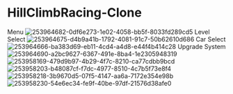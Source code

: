 # HillClimbRacing-Clone

 Menu
![253964682-0df6e273-1e02-4058-bb5f-8033fd289cd5](https://github.com/blastryan/HillClimbRacing-Clone/assets/128105214/b6ead105-d009-41d5-937b-2f0616b0609f)
 Level Select
![253964675-d4b9a41b-1792-4081-91c7-50b62610d686](https://github.com/blastryan/HillClimbRacing-Clone/assets/128105214/3b5d49c9-e634-4f0c-a1fb-bd4bfe62178c)
Car Select
![253964666-ba383d69-eb11-4cd4-a4d8-e44f4b414c28](https://github.com/blastryan/HillClimbRacing-Clone/assets/128105214/3aba5676-882d-41a3-876e-97eb9350a46d)
Upgrade System
![253964690-a2bc9627-6367-491e-8ba4-1e2305948319](https://github.com/blastryan/HillClimbRacing-Clone/assets/128105214/1a7b50d5-748f-412b-8d2f-924fbe7fa178)
![253958169-479d9b97-4b29-4f7c-8210-ca77cdbb9bcd](https://github.com/blastryan/HillClimbRacing-Clone/assets/128105214/02066c0f-5a83-4c87-b4f8-9f21ddc697f0)
![253958203-b48087cf-f7dc-4977-8510-4c7b5f73e8f4](https://github.com/blastryan/HillClimbRacing-Clone/assets/128105214/56321c14-8b10-40aa-adbc-936d1b9310e9)
![253958218-3b9670d5-07f5-4147-aa6a-7172e354e98b](https://github.com/blastryan/HillClimbRacing-Clone/assets/128105214/96edc298-8e66-4795-bd1d-adecff62a2df)
![253958230-54e6ec34-fe9f-40be-97df-21576d38afe0](https://github.com/blastryan/HillClimbRacing-Clone/assets/128105214/189024a7-2a33-42f0-b94f-53b0790d1bc1)
